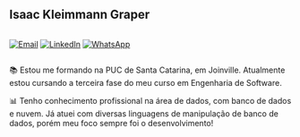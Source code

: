 ## Isaac Kleimmann Graper

<div style="display: flex; align-items: center;">

[![Email](https://img.shields.io/badge/Email-isaac.graper%40gmail.com-white?logo=gmail)](mailto:isaac.graper@gmail.com)
[![LinkedIn](https://img.shields.io/badge/LinkedIn-isaac--graper-white?logo=linkedin)](https://www.linkedin.com/in/seu-perfil)
[![WhatsApp](https://img.shields.io/badge/WhatsApp-Chat-green?logo=whatsapp)](https://wa.me/5547997754529)

</div>

📚 Estou me formando na PUC de Santa Catarina, em Joinville. Atualmente estou cursando a terceira fase do meu curso em Engenharia de Software. 

📊 Tenho conhecimento profissional na área de dados, com banco de dados e nuvem. Já atuei com diversas linguagens de manipulação de banco de dados, porém meu foco sempre foi o desenvolvimento!
